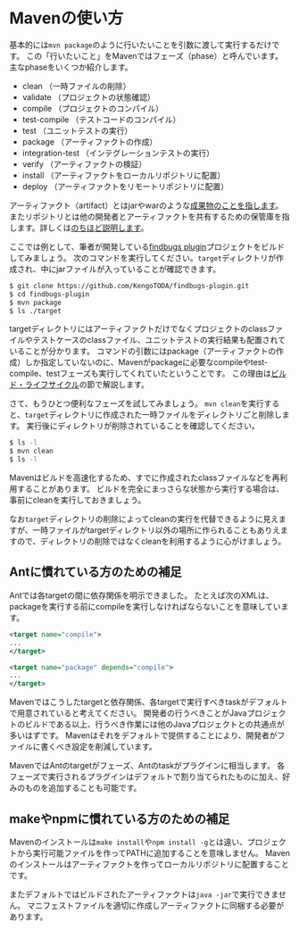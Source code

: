 # Mavenの使い方

基本的には`mvn package`のように行いたいことを引数に渡して実行するだけです。
この「行いたいこと」をMavenではフェーズ（phase）と呼んでいます。主なphaseをいくつか紹介します。

* clean （一時ファイルの削除）
* validate （プロジェクトの状態確認）
* compile （プロジェクトのコンパイル）
* test-compile （テストコードのコンパイル）
* test （ユニットテストの実行）
* package （アーティファクトの作成）
* integration-test （インテグレーションテストの実行）
* verify （アーティファクトの検証）
* install （アーティファクトをローカルリポジトリに配置）
* deploy （アーティファクトをリモートリポジトリに配置）

アーティファクト（artifact）とはjarやwarのような[成果物のことを指します][1]。
またリポジトリとは他の開発者とアーティファクトを共有するための保管庫を指します。詳しくは[のちほど説明します](./maven-repository.md)。

ここでは例として、筆者が開発している[findbugs plugin](https://github.com/KengoTODA/findbugs-plugin)プロジェクトをビルドしてみましょう。
次のコマンドを実行してください。`target`ディレクトリが作成され、中にjarファイルが入っていることが確認できます。

```zsh
$ git clone https://github.com/KengoTODA/findbugs-plugin.git
$ cd findbugs-plugin
$ mvn package
$ ls ./target
```

targetディレクトリにはアーティファクトだけでなくプロジェクトのclassファイルやテストケースのclassファイル、ユニットテストの実行結果も配置されていることが分かります。
コマンドの引数にはpackage（アーティファクトの作成）しか指定していないのに、Mavenがpackageに必要なcompileやtest-compile、testフェーズも実行してくれていたということです。
この理由は[ビルド・ライフサイクル](./build-lifecycle.md)の節で解説します。

さて、もうひとつ便利なフェーズを試してみましょう。
`mvn clean`を実行すると、`target`ディレクトリに作成された一時ファイルをディレクトリごと削除します。
実行後にディレクトリが削除されていることを確認してください。

```zsh
$ ls -l
$ mvn clean
$ ls -l
```

Mavenはビルドを高速化するため、すでに作成されたclassファイルなどを再利用することがあります。
ビルドを完全にまっさらな状態から実行する場合は、事前にcleanを実行しておきましょう。

なお`target`ディレクトリの削除によってcleanの実行を代替できるように見えますが、一時ファイルがtargetディレクトリ以外の場所に作られることもありえますので、ディレクトリの削除ではなくcleanを利用するように心がけましょう。

[1]: http://stackoverflow.com/questions/2487485/what-is-maven-artifact "What is Maven artifact?"

## Antに慣れている方のための補足

Antでは各targetの間に依存関係を明示できました。
たとえば次のXMLは、packageを実行する前にcompileを実行しなければならないことを意味しています。

```xml
<target name="compile">
...
</target>

<target name="package" depends="compile">
...
</target>
```

Mavenではこうしたtargetと依存関係、各targetで実行すべきtaskがデフォルトで用意されていると考えてください。
開発者の行うべきことがJavaプロジェクトのビルドである以上、行うべき作業には他のJavaプロジェクトとの共通点が多いはずです。
Mavenはそれをデフォルトで提供することにより、開発者がファイルに書くべき設定を削減しています。

MavenではAntのtargetがフェーズ、Antのtaskがプラグインに相当します。
各フェーズで実行されるプラグインはデフォルトで割り当てられたものに加え、好みのものを追加することも可能です。

## makeやnpmに慣れている方のための補足

Mavenのインストールは`make install`や`npm install -g`とは違い、プロジェクトから実行可能ファイルを作ってPATHに追加することを意味しません。
Mavenのインストールはアーティファクトを作ってローカルリポジトリに配置することです。

またデフォルトではビルドされたアーティファクトは`java -jar`で実行できません。
マニフェストファイルを適切に作成しアーティファクトに同梱する必要があります。
